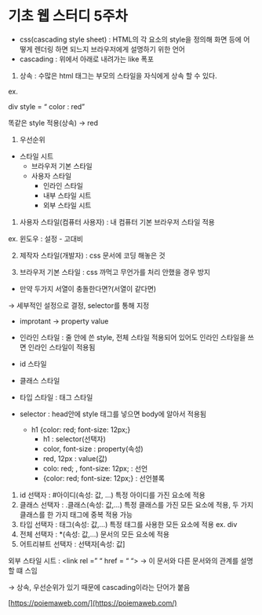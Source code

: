 # 기초 웹 스터디 5주차

- css(cascading style sheet) : HTML의 각 요소의 style을 정의해 화면 등에 어떻게 렌더링 하면 되느지 브라우저에게 설명하기 위한 언어
- cascading : 위에서 아래로 내려가는 like 폭포
1. 상속 : 수많은 html 태그는 부모의 스타일을 자식에게 상속 할 수 있다.

ex.

div style = “ color : red”

<div>

<div>

똑같은 style 적용(상속) → red

</div>

</div>

1. 우선순위
- 스타일 시트
    - 브라우저 기본 스타일
    - 사용자 스타일
        - 인라인 스타일
        - 내부 스타일 시트
        - 외부 스타일 시트

1) 사용자 스타일(컴퓨터 사용자) : 내 컴퓨터 기본 브라우저 스타일 적용

ex. 윈도우 : 설정 - 고대비

2) 제작자 스타일(개발자) : css 문서에 코딩 해놓은 것

3) 브라우저 기본 스타일 : css 까먹고 무언가를 처리 안했을 경우 방지 

- 만약 두가지 서열이 충돌한다면?(서열이 같다면)

→ 세부적인 설정으로 결정, selector를 통해 지정

- improtant → property value
- 인라인 스타일 : 줄 안에 쓴 style, 전체 스타일 적용되어 있어도 인라인 스타일을 쓰면 인라인 스타일이 적용됨
- id 스타일
- 클래스 스타일
- 타입 스타일 : 태그 스타일

- selector : head안에 style 태그를 넣으면 body에 알아서 적용됨
    - h1 {color: red; font-size: 12px;}
        - h1 : selector(선택자)
        - color, font-size : property(속성)
        - red, 12px : value(값)
        - colo: red; , font-size: 12px; : 선언
        - {color: red; font-size: 12px;} : 선언블록

1. id 선택자 : #아이디(속성: 값, …) 특정 아이디를 가진 요소에 적용
2. 클래스 선택자 : .클래스(속성: 값,…) 특정 클래스를 가진 모든 요소에 적용, 두 가지 클래스를 한 가지 태그에 중복 적용 가능
3. 타입 선택자 : 태그(속성: 값,…) 특정 태그를 사용한 모든 요소에 적용 ex. div
4. 전체 선택자 : *(속성: 값,…) 문서의 모든 요소에 적용
5. 어트리뷰트 선택자 : 선택자[속성: 값]

외부 스타일 시트 : <link rel =” “ href = “ “> → 이 문서와 다른 문서와의 관계를 설명할 떄 스임

→ 상속, 우선순위가 있기 때문에 cascading이라는 단어가 붙음 

[https://poiemaweb.com/](https://poiemaweb.com/)